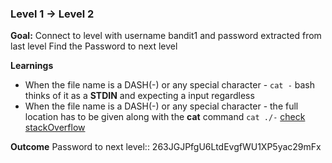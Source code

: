 ### Level 1 -> Level 2

**Goal:** 
Connect to level with username bandit1 and password extracted from last level
Find the Password to next level

**Learnings**
- When the file name is a DASH(-) or any special character - ```cat -``` bash thinks of it as a __STDIN__ and expecting a input regardless
- When the file name is a DASH(-) or any special character - the full location has to be given along with the __cat__ command ```cat ./-``` [check stackOverflow](https://stackoverflow.com/questions/42187323/how-to-open-a-dashed-filename-using-terminal)

**Outcome**
Password to next level:: 263JGJPfgU6LtdEvgfWU1XP5yac29mFx